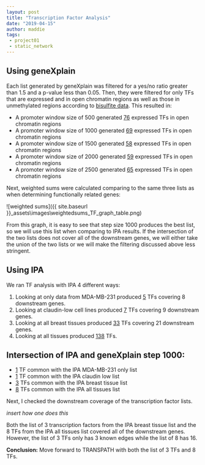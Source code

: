 ```yaml
---
layout: post
title: "Transcription Factor Analysis"
date: "2019-04-15"
author: maddie
tags:
 - project01
 - static_network
---
```


## Using geneXplain

Each list generated by geneXplain was filtered for a yes/no ratio greater than 1.5 and a p-value less than 0.05. Then, they were filtered for only TFs that are expressed and in open chromatin regions as well as those in unmethylated regions according to [bisulfite data](https://genomebiology.biomedcentral.com/articles/10.1186/gb-2013-14-10-r110). This resulted in:

- A promoter window size of 500 generated [76](https://github.com/MadeleineGastonguay/gastonguay_compsysmed_labnotebook/blob/dev/_projects/project1/gene_network/TF_0500_expr_openchrom_unmeth.txt) expressed TFs in open chromatin regions
- A promoter window size of 1000 generated [69](https://github.com/MadeleineGastonguay/gastonguay_compsysmed_labnotebook/blob/dev/_projects/project1/gene_network/TF_1000_expr_openchrom_unmeth.txt) expressed TFs in open chromatin regions
- A promoter window size of 1500 generated [58](https://github.com/MadeleineGastonguay/gastonguay_compsysmed_labnotebook/blob/dev/_projects/project1/gene_network/TF_1500_expr_openchrom_unmeth.txt) expressed TFs in open chromatin regions
- A promoter window size of 2000 generated [59](https://github.com/MadeleineGastonguay/gastonguay_compsysmed_labnotebook/blob/dev/_projects/project1/gene_network/TF_2000_expr_openchrom_unmeth.txt) expressed TFs in open chromatin regions
- A promoter window size of 2500 generated [65](https://github.com/MadeleineGastonguay/gastonguay_compsysmed_labnotebook/blob/dev/_projects/project1/gene_network/TF_2500_expr_openchrom_unmeth.txt) expressed TFs in open chromatin regions

Next, weighted sums were calculated comparing to the same three lists as when determining functionally related genes:

![weighted sums]({{ site.baseurl }}\_assets\images\weightedsums_TF_graph_table.png)

From this graph, it is easy to see that step size 1000 produces the best list, so we will use this list when comparing to IPA results. If the intersection of the two lists does not cover all of the downstream genes, we will either take the union of the two lists or we will make the filtering discussed above less stringent.


## Using IPA
We ran TF analysis with IPA 4 different ways:

1. Looking at only data from MDA-MB-231 produced [5](https://github.com/MadeleineGastonguay/gastonguay_compsysmed_labnotebook/blob/dev/_projects/project1/gene_network/IPA_TFs_231only.txt) TFs covering 8 downstream genes.
2. Looking at claudin-low cell lines produced [7](https://github.com/MadeleineGastonguay/gastonguay_compsysmed_labnotebook/blob/dev/_projects/project1/gene_network/IPA_TFs_claudinlow.txt) TFs covering 9 downstream genes.
3. Looking at all breast tissues produced [33](https://github.com/MadeleineGastonguay/gastonguay_compsysmed_labnotebook/blob/dev/_projects/project1/gene_network/IPA_TFs_breast.txt) TFs covering 21 downstream genes.
4. Looking at all tissues produced [138](https://github.com/MadeleineGastonguay/gastonguay_compsysmed_labnotebook/blob/dev/_projects/project1/gene_network/IPA_TFs_all.txt) TFs.

## Intersection of IPA and geneXplain step 1000:

 - [1](https://github.com/MadeleineGastonguay/gastonguay_compsysmed_labnotebook/blob/dev/_projects/project1/gene_network/TFs_AP1000_AND_IPA_231only.txt) TF common with the IPA MDA-MB-231 only list
 - [1](https://github.com/MadeleineGastonguay/gastonguay_compsysmed_labnotebook/blob/dev/_projects/project1/gene_network/TFs_AP1000_AND_IPA_claudinlow.txt) TF common with the IPA claudin low list
 - [3](https://github.com/MadeleineGastonguay/gastonguay_compsysmed_labnotebook/blob/dev/_projects/project1/gene_network/TFs_AP1000_AND_IPA_breast.txt) TFs common with the IPA breast tissue list
 - [8](https://github.com/MadeleineGastonguay/gastonguay_compsysmed_labnotebook/blob/dev/_projects/project1/gene_network/TFs_AP1000_AND_IPA_all.txt) TFs common with the IPA all tissues list

Next, I checked the downstream coverage of the transcription factor lists.

*insert how one does this*

Both the list of 3 transcription factors from the IPA breast tissue list and the 8 TFs from the IPA all tissues list covered all of the downstream genes. However, the list of 3 TFs only has 3 known edges while the list of 8 has 16.

**Conclusion:** Move forward to TRANSPATH with both the list of 3 TFs and 8 TFs.

